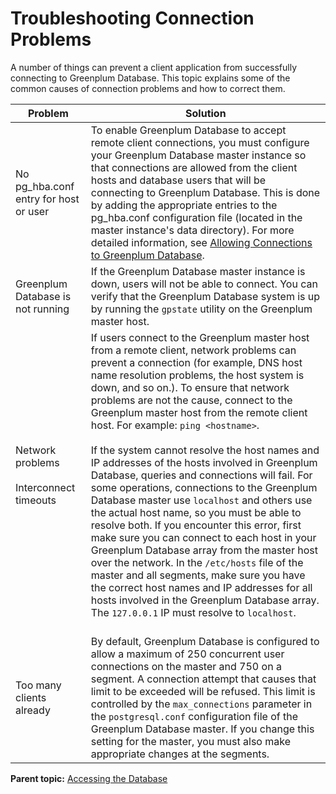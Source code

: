 # Troubleshooting Connection Problems 

A number of things can prevent a client application from successfully connecting to Greenplum Database. This topic explains some of the common causes of connection problems and how to correct them.

|Problem|Solution|
|-------|--------|
|No pg\_hba.conf entry for host or user|To enable Greenplum Database to accept remote client connections, you must configure your Greenplum Database master instance so that connections are allowed from the client hosts and database users that will be connecting to Greenplum Database. This is done by adding the appropriate entries to the pg\_hba.conf configuration file \(located in the master instance's data directory\). For more detailed information, see [Allowing Connections to Greenplum Database](../../client_auth.html).|
|Greenplum Database is not running|If the Greenplum Database master instance is down, users will not be able to connect. You can verify that the Greenplum Database system is up by running the `gpstate` utility on the Greenplum master host.|
|Network problems<br/><br/>Interconnect timeouts<br/><br/>|If users connect to the Greenplum master host from a remote client, network problems can prevent a connection \(for example, DNS host name resolution problems, the host system is down, and so on.\). To ensure that network problems are not the cause, connect to the Greenplum master host from the remote client host. For example: `ping <hostname>`.<br/><br/>If the system cannot resolve the host names and IP addresses of the hosts involved in Greenplum Database, queries and connections will fail. For some operations, connections to the Greenplum Database master use `localhost` and others use the actual host name, so you must be able to resolve both. If you encounter this error, first make sure you can connect to each host in your Greenplum Database array from the master host over the network. In the `/etc/hosts` file of the master and all segments, make sure you have the correct host names and IP addresses for all hosts involved in the Greenplum Database array. The `127.0.0.1` IP must resolve to `localhost`.<br/><br/>|
|Too many clients already|By default, Greenplum Database is configured to allow a maximum of 250 concurrent user connections on the master and 750 on a segment. A connection attempt that causes that limit to be exceeded will be refused. This limit is controlled by the `max_connections` parameter in the `postgresql.conf` configuration file of the Greenplum Database master. If you change this setting for the master, you must also make appropriate changes at the segments.|

**Parent topic:** [Accessing the Database](../../access_db/topics/g-accessing-the-database.html)
